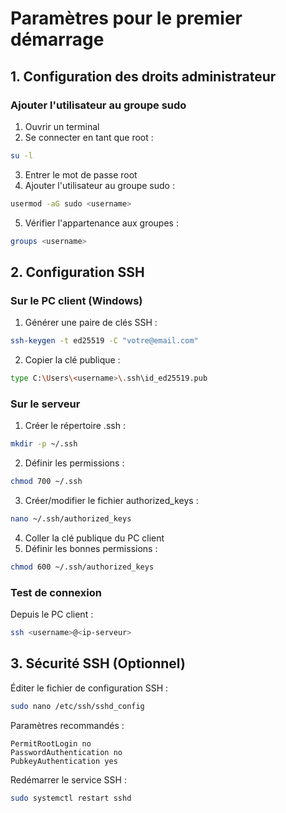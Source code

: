 # Paramètres pour le premier démarrage

## 1. Configuration des droits administrateur

### Ajouter l'utilisateur au groupe sudo

1. Ouvrir un terminal
2. Se connecter en tant que root :

```bash
su -l
```

3. Entrer le mot de passe root
4. Ajouter l'utilisateur au groupe sudo :

```bash
usermod -aG sudo <username>
```

5. Vérifier l'appartenance aux groupes :

```bash
groups <username>
```

## 2. Configuration SSH

### Sur le PC client (Windows)

1. Générer une paire de clés SSH :

```bash
ssh-keygen -t ed25519 -C "votre@email.com"
```

2. Copier la clé publique :

```bash
type C:\Users\<username>\.ssh\id_ed25519.pub
```

### Sur le serveur

1. Créer le répertoire .ssh :

```bash
mkdir -p ~/.ssh
```

2. Définir les permissions :

```bash
chmod 700 ~/.ssh
```

3. Créer/modifier le fichier authorized_keys :

```bash
nano ~/.ssh/authorized_keys
```

4. Coller la clé publique du PC client
5. Définir les bonnes permissions :

```bash
chmod 600 ~/.ssh/authorized_keys
```

### Test de connexion

Depuis le PC client :

```bash
ssh <username>@<ip-serveur>
```

## 3. Sécurité SSH (Optionnel)

Éditer le fichier de configuration SSH :

```bash
sudo nano /etc/ssh/sshd_config
```

Paramètres recommandés :

```
PermitRootLogin no
PasswordAuthentication no
PubkeyAuthentication yes
```

Redémarrer le service SSH :

```bash
sudo systemctl restart sshd
```
